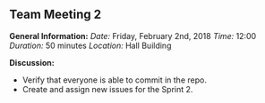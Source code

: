 ## Team Meeting 2

**General Information:**
*Date:* Friday, February 2nd, 2018
*Time:* 12:00
*Duration:* 50 minutes
*Location:* Hall Building 

**Discussion:**
- Verify that everyone is able to commit in the repo.
- Create and assign new issues for the Sprint 2.
